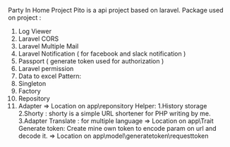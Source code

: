 Party In Home Project
Pito is a api project based on laravel. 
Package used on project : 
  1. Log Viewer
  2. Laravel CORS
  3. Laravel Multiple Mail
  4. Laravel Notification ( for facebook and slack notification )
  5. Passport ( generate token used for authorization )
  6. Laravel permission
  7. Data to excel
Pattern:
 1. Singleton
 2. Factory
 3. Repository
 4. Adapter
 => Location on app\reponsitory
Helper:
 1.History storage
 2.Shorty : shorty is a simple URL shortener for PHP writing by me.
 3.Adapter Translate : for multiple language
=> Location on app\Trait
Generate token: Create mine own token to encode param on url and decode it.
=> Location on app\model\generatetoken\requesttoken
 
